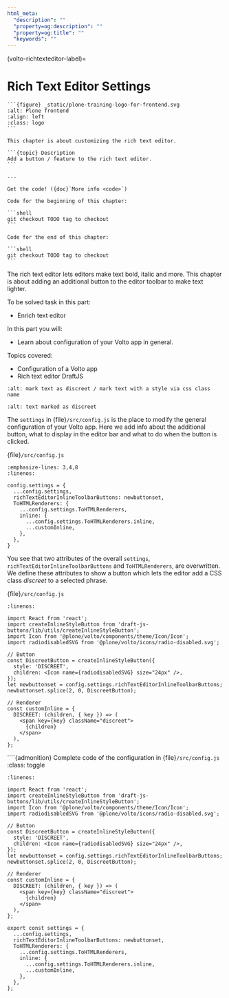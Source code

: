 ```yaml
---
html_meta:
  "description": ""
  "property=og:description": ""
  "property=og:title": ""
  "keywords": ""
---
```


(volto-richtexteditor-label)=

# Rich Text Editor Settings

````{sidebar} Plone Frontend Chapter
```{figure} _static/plone-training-logo-for-frontend.svg
:alt: Plone frontend
:align: left
:class: logo
```

This chapter is about customizing the rich text editor.

```{topic} Description
Add a button / feature to the rich text editor.
```

---

Get the code! ({doc}`More info <code>`)

Code for the beginning of this chapter:

```shell
git checkout TODO tag to checkout
```

Code for the end of this chapter:

```shell
git checkout TODO tag to checkout
```
````

The rich text editor lets editors make text bold, italic and more. This chapter is about adding an additional button to the editor toolbar to make text lighter.

To be solved task in this part:

- Enrich text editor

In this part you will:

- Learn about configuration of your Volto app in general.

Topics covered:

- Configuration of a Volto app
- Rich text editor DraftJS

```{figure} _static/volto_richtexteditor_edit.jpg
:alt: mark text as discreet / mark text with a style via css class name
```

```{figure} _static/volto_richtexteditor.jpg
:alt: text marked as discreet
```

The `settings` in {file}`/src/config.js` is the place to modify the general configuration of your Volto app. Here we add info about the additional button, what to display in the editor bar and what to do when the button is clicked.

{file}`/src/config.js`

```{code-block} jsx
:emphasize-lines: 3,4,8
:linenos:

config.settings = {
  ...config.settings,
  richTextEditorInlineToolbarButtons: newbuttonset,
  ToHTMLRenderers: {
    ...config.settings.ToHTMLRenderers,
    inline: {
      ...config.settings.ToHTMLRenderers.inline,
      ...customInline,
    },
  },
}
```

You see that two attributes of the overall `settings`, `richTextEditorInlineToolbarButtons` and `ToHTMLRenderers`, are overwritten. We define these attributes to show a button which lets the editor add a CSS class _discreet_ to a selected phrase.

{file}`/src/config.js`

```{code-block} jsx
:linenos:

import React from 'react';
import createInlineStyleButton from 'draft-js-buttons/lib/utils/createInlineStyleButton';
import Icon from '@plone/volto/components/theme/Icon/Icon';
import radiodisabledSVG from '@plone/volto/icons/radio-disabled.svg';

// Button
const DiscreetButton = createInlineStyleButton({
  style: 'DISCREET',
  children: <Icon name={radiodisabledSVG} size="24px" />,
});
let newbuttonset = config.settings.richTextEditorInlineToolbarButtons;
newbuttonset.splice(2, 0, DiscreetButton);

// Renderer
const customInline = {
  DISCREET: (children, { key }) => (
    <span key={key} className="discreet">
      {children}
    </span>
  ),
};
```

````{admonition} Complete code of the configuration in {file}`/src/config.js`
:class: toggle

```{code-block} jsx
:linenos:

import React from 'react';
import createInlineStyleButton from 'draft-js-buttons/lib/utils/createInlineStyleButton';
import Icon from '@plone/volto/components/theme/Icon/Icon';
import radiodisabledSVG from '@plone/volto/icons/radio-disabled.svg';

// Button
const DiscreetButton = createInlineStyleButton({
  style: 'DISCREET',
  children: <Icon name={radiodisabledSVG} size="24px" />,
});
let newbuttonset = config.settings.richTextEditorInlineToolbarButtons;
newbuttonset.splice(2, 0, DiscreetButton);

// Renderer
const customInline = {
  DISCREET: (children, { key }) => (
    <span key={key} className="discreet">
      {children}
    </span>
  ),
};

export const settings = {
  ...config.settings,
  richTextEditorInlineToolbarButtons: newbuttonset,
  ToHTMLRenderers: {
    ...config.settings.ToHTMLRenderers,
    inline: {
      ...config.settings.ToHTMLRenderers.inline,
      ...customInline,
    },
  },
};
```

```

```

